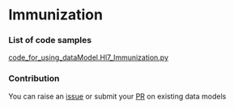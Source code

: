 # Immunization

### List of code samples 

<!-- 50-List of code -->

<!-- [code entry](link) -->
[code_for_using_dataModel.Hl7_Immunization.py](https://github.com/smart-data-models/dataModel.Hl7/blob/master/Immunization/code/code_for_using_dataModel.Hl7_Immunization.py)


<!-- /50-List of code -->

### Contribution
You can raise an [issue](https://github.com/smart-data-models/dataModel.Hl7/issues) or submit your [PR](https://github.com/smart-data-models/dataModel.Hl7/pulls) on existing data models
